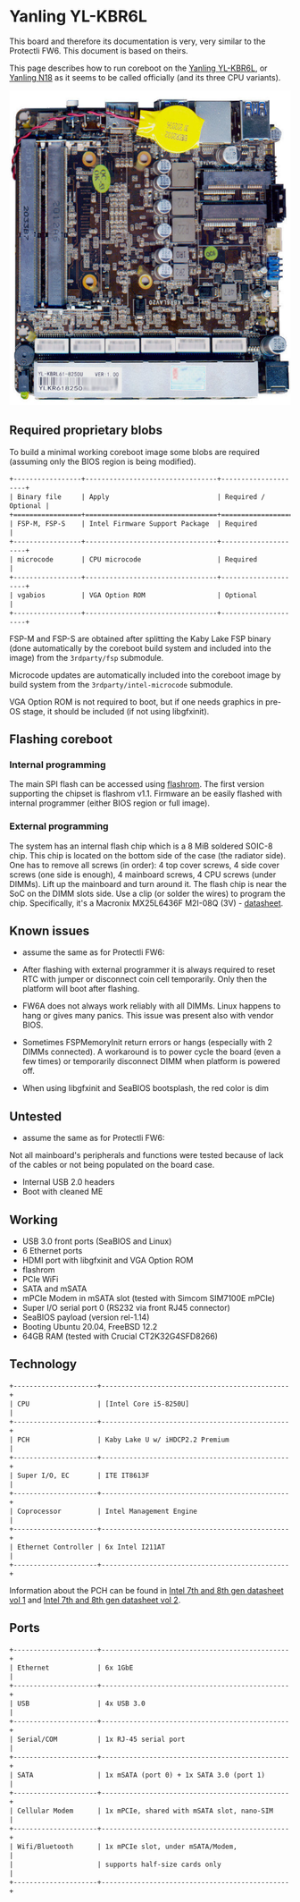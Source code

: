 # Yanling YL-KBR6L

This board and therefore its documentation is very, very similar to the Protectli FW6. This document is based on theirs.

This page describes how to run coreboot on the [Yanling YL-KBR6L], or [Yanling N18] as it seems to be called officially (and its three CPU variants).

![](yl-kbr6l_front.jpg)

## Required proprietary blobs

To build a minimal working coreboot image some blobs are required (assuming
only the BIOS region is being modified).

```eval_rst
+-----------------+---------------------------------+---------------------+
| Binary file     | Apply                           | Required / Optional |
+=================+=================================+=====================+
| FSP-M, FSP-S    | Intel Firmware Support Package  | Required            |
+-----------------+---------------------------------+---------------------+
| microcode       | CPU microcode                   | Required            |
+-----------------+---------------------------------+---------------------+
| vgabios         | VGA Option ROM                  | Optional            |
+-----------------+---------------------------------+---------------------+
```

FSP-M and FSP-S are obtained after splitting the Kaby Lake FSP binary (done
automatically by the coreboot build system and included into the image) from
the `3rdparty/fsp` submodule.

Microcode updates are automatically included into the coreboot image by build
system from the `3rdparty/intel-microcode` submodule.

VGA Option ROM is not required to boot, but if one needs graphics in pre-OS
stage, it should be included (if not using libgfxinit).

## Flashing coreboot

### Internal programming

The main SPI flash can be accessed using [flashrom]. The first version
supporting the chipset is flashrom v1.1. Firmware an be easily flashed
with internal programmer (either BIOS region or full image).

### External programming

The system has an internal flash chip which is a 8 MiB soldered SOIC-8 chip.
This chip is located on the bottom side of the case (the radiator side). One
has to remove all screws (in order): 4 top cover screws, 4 side cover screws
(one side is enough), 4 mainboard screws, 4 CPU screws (under DIMMs). Lift up
the mainboard and turn around it. The flash chip is near the SoC on the DIMM
slots side. Use a clip (or solder the wires) to program the chip. Specifically,
it's a Macronix MX25L6436F M2I-08Q (3V) - [datasheet][MX25L6436F].

## Known issues

- assume the same as for Protectli FW6:

- After flashing with external programmer it is always required to reset RTC
  with jumper or disconnect coin cell temporarily. Only then the platform will
  boot after flashing.
- FW6A does not always work reliably with all DIMMs. Linux happens to hang or
  gives many panics. This issue was present also with vendor BIOS.
- Sometimes FSPMemoryInit return errors or hangs (especially with 2 DIMMs
  connected). A workaround is to power cycle the board (even a few times) or
  temporarily disconnect DIMM when platform is powered off.
- When using libgfxinit and SeaBIOS bootsplash, the red color is dim

## Untested

- assume the same as for Protectli FW6:

Not all mainboard's peripherals and functions were tested because of lack of
the cables or not being populated on the board case.

- Internal USB 2.0 headers
- Boot with cleaned ME

## Working

- USB 3.0 front ports (SeaBIOS and Linux)
- 6 Ethernet ports
- HDMI port with libgfxinit and VGA Option ROM
- flashrom
- PCIe WiFi
- SATA and mSATA
- mPCIe Modem in mSATA slot (tested with Simcom SIM7100E mPCIe)
- Super I/O serial port 0 (RS232 via front RJ45 connector)
- SeaBIOS payload (version rel-1.14)
- Booting Ubuntu 20.04, FreeBSD 12.2
- 64GB RAM (tested with Crucial CT2K32G4SFD8266)

## Technology

```eval_rst
+---------------------+-----------------------------------------------+
| CPU                 | [Intel Core i5-8250U]                         |
+---------------------+-----------------------------------------------+
| PCH                 | Kaby Lake U w/ iHDCP2.2 Premium               |
+---------------------+-----------------------------------------------+
| Super I/O, EC       | ITE IT8613F                                   |
+---------------------+-----------------------------------------------+
| Coprocessor         | Intel Management Engine                       |
+---------------------+-----------------------------------------------+
| Ethernet Controller | 6x Intel I211AT                               |
+---------------------+-----------------------------------------------+
```
Information about the PCH can be found in [Intel 7th and 8th gen datasheet vol 1] and [Intel 7th and 8th gen datasheet vol 2].

## Ports

```eval_rst
+---------------------+-----------------------------------------------+
| Ethernet            | 6x 1GbE                                       |
+---------------------+-----------------------------------------------+
| USB                 | 4x USB 3.0                                    |
+---------------------+-----------------------------------------------+
| Serial/COM          | 1x RJ-45 serial port                          |
+---------------------+-----------------------------------------------+
| SATA                | 1x mSATA (port 0) + 1x SATA 3.0 (port 1)      |
+---------------------+-----------------------------------------------+
| Cellular Modem      | 1x mPCIe, shared with mSATA slot, nano-SIM    |
+---------------------+-----------------------------------------------+
| Wifi/Bluetooth      | 1x mPCIe slot, under mSATA/Modem,             |
|                     | supports half-size cards only                 |
+---------------------+-----------------------------------------------+
```

[flashrom]: https://flashrom.org/Flashrom
[Intel 7th and 8th gen datasheet vol 1]: https://www.intel.com/content/dam/www/public/us/en/documents/datasheets/7th-and-8th-gen-core-family-mobile-u-y-processor-lines-i-o-datasheet-vol-1.pdf
[Intel 7th and 8th gen datasheet vol 2]: https://www.intel.com/content/dam/www/public/us/en/documents/datasheets/7th-and-8th-gen-core-family-mobile-u-y-processor-lines-i-o-datasheet-vol-2.pdf
[MX25L6436F]: https://www.mxic.com.tw/Lists/Datasheet/Attachments/7405/MX25L6436F,%203V,%2064Mb,%20v1.2.pdf
[Yanling YL-KBR6L]: https://www.aliexpress.com/item/1005001813291053.html
[Yanling N18]:https://www.ylipc.com/product/network_server_network_server/N18_Firewall_Mini_PC.html
